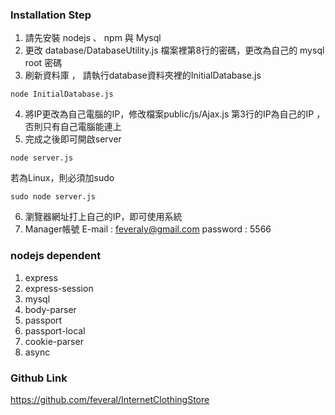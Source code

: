 ### Installation Step

1. 請先安裝 nodejs 、 npm 與 Mysql
2. 更改 database/DatabaseUtility.js 檔案裡第8行的密碼，更改為自己的 mysql root 密碼 
3. 刷新資料庫 ， 請執行database資料夾裡的InitialDatabase.js
```javascript=
node InitialDatabase.js
```
4. 將IP更改為自己電腦的IP，修改檔案public/js/Ajax.js 第3行的IP為自己的IP ，否則只有自己電腦能連上
5. 完成之後即可開啟server 
```javascript= 
node server.js
```
若為Linux，則必須加sudo

```shell=
sudo node server.js
```
6. 瀏覽器網址打上自己的IP，即可使用系統
7. Manager帳號
	E-mail : feveraly@gmail.com
	password : 5566


### nodejs dependent

1. express
2. express-session
3. mysql
4. body-parser 
5. passport
6. passport-local
7. cookie-parser
8. async

### Github Link

https://github.com/feveral/InternetClothingStore
